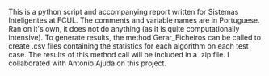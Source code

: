 This is a python script and accompanying report written for Sistemas Inteligentes at FCUL. The comments and  variable names are in Portuguese. Ran on it's own, it does not do anything (as it is quite computationally intensive). To generate results, the method Gerar_Ficheiros can be called to create .csv files containing the statistics for each algorithm on each test case. The results of this method call will be included in a .zip file. I collaborated with Antonio Ajuda on this project.
